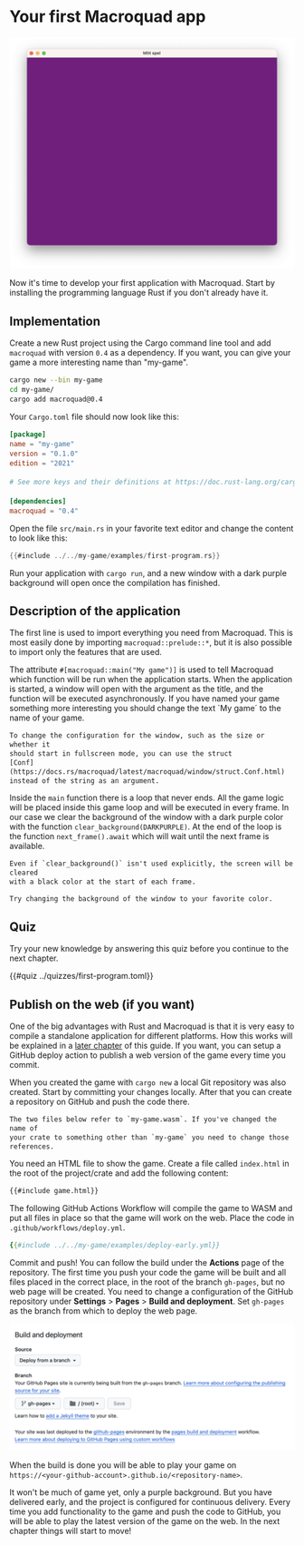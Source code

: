 # Your first Macroquad app

![Screenshot](images/first-program.png#center)

Now it's time to develop your first application with Macroquad. Start by
installing the programming language Rust if you don't already have it.

## Implementation

Create a new Rust project using the Cargo command line tool and add
`macroquad` with version `0.4` as a dependency. If you want, you can give your
game a more interesting name than "my-game".

```sh
cargo new --bin my-game
cd my-game/
cargo add macroquad@0.4
```

Your `Cargo.toml` file should now look like this:

```toml
[package]
name = "my-game"
version = "0.1.0"
edition = "2021"

# See more keys and their definitions at https://doc.rust-lang.org/cargo/reference/manifest.html

[dependencies]
macroquad = "0.4"
```

Open the file `src/main.rs` in your favorite text editor and change the
content to look like this:

```rust
{{#include ../../my-game/examples/first-program.rs}}
```

Run your application with `cargo run`, and a new window with a dark purple
background will open once the compilation has finished.

## Description of the application

The first line is used to import everything you need from Macroquad. This is
most easily done by importing `macroquad::prelude::*`, but it is also possible to
import only the features that are used.

The attribute `#[macroquad::main("My game")]` is used to tell Macroquad which
function will be run when the application starts. When the application is
started, a window will open with the argument as the title, and the
function will be executed asynchronously. If you have named your game
something more interesting you should change the text `My game´ to the name of
your game.

```admonish info
To change the configuration for the window, such as the size or whether it
should start in fullscreen mode, you can use the struct 
[Conf](https://docs.rs/macroquad/latest/macroquad/window/struct.Conf.html)
instead of the string as an argument.
```

Inside the `main` function there is a loop that never ends. All the game logic
will be placed inside this game loop and will be executed in every frame. In our
case we clear the background of the window with a dark purple color with the
function `clear_background(DARKPURPLE)`. At the end of the loop is the
function `next_frame().await` which will wait until the next frame is
available.

```admonish note
Even if `clear_background()` isn't used explicitly, the screen will be cleared
with a black color at the start of each frame.
```

```admonish tip title="Challenge" class="challenge"
Try changing the background of the window to your favorite color.
```

<div class="noprint">

## Quiz

Try your new knowledge by answering this quiz before you continue to the next
chapter.

{{#quiz ../quizzes/first-program.toml}}

</div>

<div class="page-break"></div>

## Publish on the web (if you want)

One of the big advantages with Rust and Macroquad is that it is very easy to
compile a standalone application for different platforms. How this works will
be explained in a [later chapter](release-game.md) of this guide. If you want,
you can setup a GitHub deploy action to publish a web version of the game
every time you commit.

When you created the game with `cargo new` a local Git repository was also
created. Start by committing your changes locally. After that you can create a
repository on GitHub and push the code there.

```admonish note
The two files below refer to `my-game.wasm`. If you've changed the name of
your crate to something other than `my-game` you need to change those
references.
```

You need an HTML file to show the game. Create a file called `index.html` in
the root of the project/crate and add the following content:

```html
{{#include game.html}}
```

The following GitHub Actions Workflow will compile the game to WASM and put
all files in place so that the game will work on the web. Place the code in 
`.github/workflows/deploy.yml`.

```yaml
{{#include ../../my-game/examples/deploy-early.yml}}
```

Commit and push! You can follow the build under the **Actions** page of the
repository. The first time you push your code the game will be built and all
files placed in the correct place, in the root of the branch `gh-pages`, but
no web page will be created. You need to change a configuration of the GitHub
repository under **Settings** > **Pages** > **Build and deployment**. Set
`gh-pages` as the branch from which to deploy the web page.

![Github Pages Settings](images/github-pages-settings.png)

When the build is done you will be able to play your game on
`https://<your-github-account>.github.io/<repository-name>`.

It won't be much of game yet, only a purple background. But you have delivered
early, and the project is configured for continuous delivery. Every time you
add functionality to the game and push the code to GitHub, you will be able to
play the latest version of the game on the web. In the next chapter things
will start to move!
